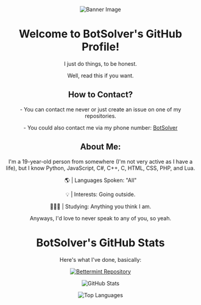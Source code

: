 <p align="center">
  <img src="https://cdn.discordapp.com/attachments/1098267852689129514/1147081672718815313/1-background.png" alt="Banner Image">
</p>

<h1 align="center">Welcome to BotSolver's GitHub Profile!</h1>

<p align="center">I just do things, to be honest.</p>

<p align="center">Well, read this if you want.</p>

<h2 align="center">How to Contact?</h2>

<p align="center">
  - You can contact me never or just create an issue on one of my repositories.
</p>

<p align="center">
  - You could also contact me via my phone number: <a href="https://kekma.net">BotSolver</a>
</p>

<h2 align="center">About Me:</h2>

<p align="center">I'm a 19-year-old person from somewhere (I'm not very active as I have a life), but I know Python, JavaScript, C#, C++, C, HTML, CSS, PHP, and Lua.</p>

<p align="center">🌎 | Languages Spoken: "All"</p>

<p align="center">💡 | Interests: Going outside.</p>

<p align="center">🧑🏽‍🎓 | Studying: Anything you think I am.</p>

<p align="center">Anyways, I'd love to never speak to any of you, so yeah.</p>

<h1 align="center">BotSolver's GitHub Stats</h1>

<p align="center">Here's what I've done, basically:</p>

<p align="center">
  <a href="https://github.com/BotSolver">
    <img src="https://github-readme-stats.vercel.app/api/pin/?username=botsolver&repo=bettermint" alt="Bettermint Repository">
  </a>
</p>

<p align="center">
  <img src="https://github-readme-stats.vercel.app/api?username=botsolver&theme=midnight-purple&show_icons=true" alt="GitHub Stats">
</p>

<p align="center">
  <img src="https://github-readme-stats.vercel.app/api/top-langs/?username=botsolver&layout=compact" alt="Top Languages">
</p>
